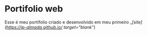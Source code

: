 # Portifolio web

Esse é meu portifolio criado e desenvolvido em meu primeiro __[site](https://jp-almada.github.io/ target="_blank")__
